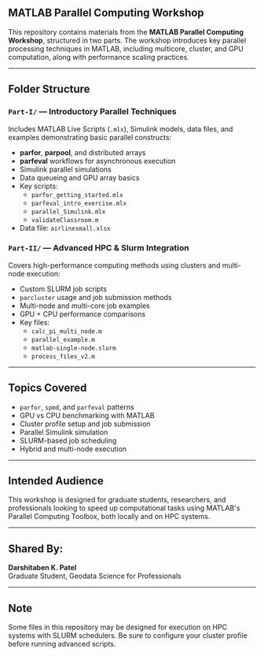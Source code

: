 ## MATLAB Parallel Computing Workshop

This repository contains materials from the **MATLAB Parallel Computing Workshop**, structured in two parts. The workshop introduces key parallel processing techniques in MATLAB, including multicore, cluster, and GPU computation, along with performance scaling practices.

---

## Folder Structure

### `Part-I/` — Introductory Parallel Techniques
Includes MATLAB Live Scripts (`.mlx`), Simulink models, data files, and examples demonstrating basic parallel constructs:

- **parfor**, **parpool**, and distributed arrays
- **parfeval** workflows for asynchronous execution
- Simulink parallel simulations
- Data queueing and GPU array basics
- Key scripts:
  - `parfor_getting_started.mlx`
  - `parfeval_intro_exercise.mlx`
  - `parallel_Simulink.mlx`
  - `validateClassroom.m`
- Data file: `airlinesmall.xlsx`

### `Part-II/` — Advanced HPC & Slurm Integration
Covers high-performance computing methods using clusters and multi-node execution:

- Custom SLURM job scripts
- `parcluster` usage and job submission methods
- Multi-node and multi-core job examples
- GPU + CPU performance comparisons
- Key files:
  - `calc_pi_multi_node.m`
  - `parallel_example.m`
  - `matlab-single-node.slurm`
  - `process_files_v2.m`

---

## Topics Covered

- `parfor`, `spmd`, and `parfeval` patterns
- GPU vs CPU benchmarking with MATLAB
- Cluster profile setup and job submission
- Parallel Simulink simulation
- SLURM-based job scheduling
- Hybrid and multi-node execution

---

## Intended Audience

This workshop is designed for graduate students, researchers, and professionals looking to speed up computational tasks using MATLAB's Parallel Computing Toolbox, both locally and on HPC systems.

---

## Shared By:

**Darshitaben K. Patel**  
Graduate Student, Geodata Science for Professionals  


---

## Note

Some files in this repository may be designed for execution on HPC systems with SLURM schedulers. Be sure to configure your cluster profile before running advanced scripts.

